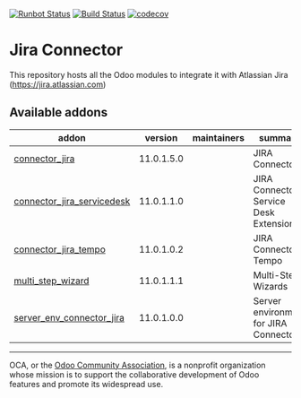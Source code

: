 [![Runbot Status](https://runbot.odoo-community.org/runbot/badge/flat/233/11.0.svg)](https://runbot.odoo-community.org/runbot/repo/github-com-oca-connector-jira-233)
[![Build Status](https://travis-ci.com/OCA/connector-jira.svg?branch=11.0)](https://travis-ci.com/OCA/connector-jira)
[![codecov](https://codecov.io/gh/OCA/connector-jira/branch/11.0/graph/badge.svg)](https://codecov.io/gh/OCA/connector-jira)

# Jira Connector

This repository hosts all the Odoo modules to integrate it with Atlassian Jira (https://jira.atlassian.com)

[//]: # (addons)

Available addons
----------------
addon | version | maintainers | summary
--- | --- | --- | ---
[connector_jira](connector_jira/) | 11.0.1.5.0 |  | JIRA Connector
[connector_jira_servicedesk](connector_jira_servicedesk/) | 11.0.1.1.0 |  | JIRA Connector - Service Desk Extension
[connector_jira_tempo](connector_jira_tempo/) | 11.0.1.0.2 |  | JIRA Connector Tempo
[multi_step_wizard](multi_step_wizard/) | 11.0.1.1.1 |  | Multi-Steps Wizards
[server_env_connector_jira](server_env_connector_jira/) | 11.0.1.0.0 |  | Server environment for JIRA Connector

[//]: # (end addons)

----

OCA, or the [Odoo Community Association](http://odoo-community.org/), is a nonprofit organization whose
mission is to support the collaborative development of Odoo features and
promote its widespread use.
